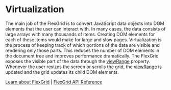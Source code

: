 Virtualization
==============

The main job of the FlexGrid is to convert JavaScript data objects into DOM elements that the user can interact with. In many cases, the data consists of large arrays with many thousands of items. Creating DOM elements for each of these items would make for large and slow pages.  Virtualization is the process of keeping track of which portions of the data are visible and rendering only those parts. This reduces the number of DOM elements in the document tree and improves performance dramatically. The FlexGrid exposes the visible part of the data through the [viewRange](https://www.grapecity.com/wijmo/api/classes/wijmo_grid.flexgrid.html#viewrange) property. Whenever the user resizes the screen or scrolls the grid, the [viewRange](https://www.grapecity.com/wijmo/api/classes/wijmo_grid.flexgrid.html#viewrange) is updated and the grid updates its child DOM elements.

[Learn about FlexGrid](https://www.grapecity.com/wijmo/flexgrid-javascript-data-grid) | [FlexGrid API Reference](https://www.grapecity.com/wijmo/api/classes/wijmo_grid.flexgrid.html)